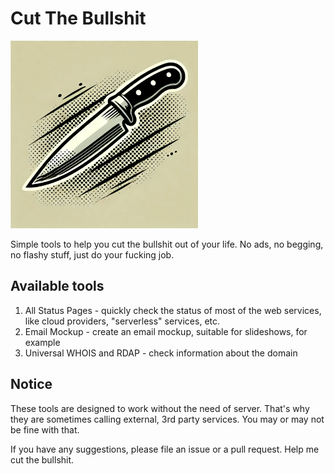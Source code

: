 # Cut The Bullshit

<img src="./src/logo.webp" alt="Description" width="300">

Simple tools to help you cut the bullshit out of your life. No ads, no begging, no flashy stuff, just do your fucking
job.

## Available tools

1. All Status Pages - quickly check the status of most of the web services, like cloud providers, "serverless" services,
   etc.
2. Email Mockup - create an email mockup, suitable for slideshows, for example
3. Universal WHOIS and RDAP - check information about the domain

## Notice

These tools are designed to work without the need of server. That's why they are sometimes calling external, 3rd party
services. You may or may not be fine with that.

If you have any suggestions, please file an issue or a pull request. Help me cut the bullshit.